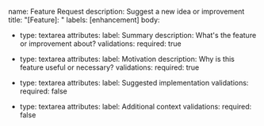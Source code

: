 name: Feature Request
description: Suggest a new idea or improvement
title: "[Feature]: "
labels: [enhancement]
body:
  - type: textarea
    attributes:
      label: Summary
      description: What's the feature or improvement about?
    validations:
      required: true

  - type: textarea
    attributes:
      label: Motivation
      description: Why is this feature useful or necessary?
    validations:
      required: true

  - type: textarea
    attributes:
      label: Suggested implementation
    validations:
      required: false

  - type: textarea
    attributes:
      label: Additional context
    validations:
      required: false
